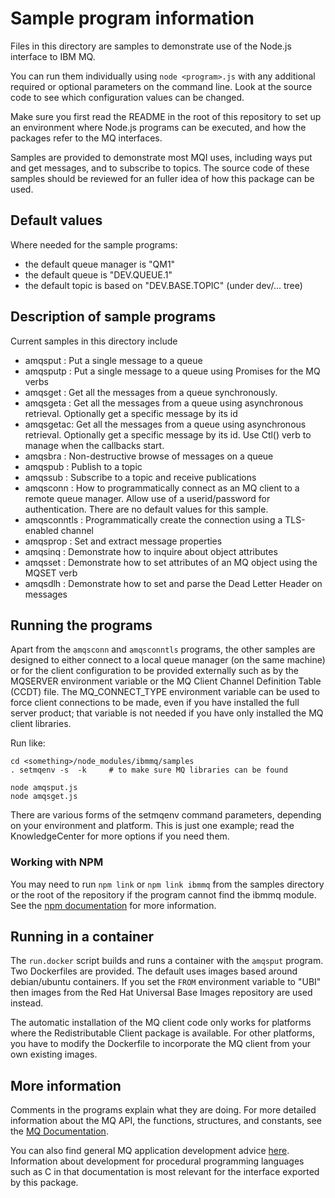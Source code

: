 # Sample program information
Files in this directory are samples to demonstrate use of the Node.js interface to IBM MQ.

You can run them individually using `node <program>.js` with any additional required or optional parameters on the
command line. Look at the source code to see which configuration values can be changed.

Make sure you first read the README in the root of this repository to set up an environment where Node.js programs can
be executed, and how the packages refer to the MQ interfaces.

Samples are provided to demonstrate most MQI uses, including ways put and get messages, and to subscribe to topics. The
source code of these samples should be reviewed for an fuller idea of how this package can be used.

## Default values
Where needed for the sample programs:

* the default queue manager is "QM1"
* the default queue is "DEV.QUEUE.1"
* the default topic is based on "DEV.BASE.TOPIC" (under dev/... tree)

## Description of sample programs
Current samples in this directory include

* amqsput  : Put a single message to a queue
* amqsputp : Put a single message to a queue using Promises for the MQ verbs
* amqsget  : Get all the messages from a queue synchronously.
* amqsgeta : Get all the messages from a queue using asynchronous retrieval. Optionally get a specific message by its id
* amqsgetac: Get all the messages from a queue using asynchronous retrieval. Optionally get a specific message by its id.
             Use Ctl() verb to manage when the callbacks start.
* amqsbra  : Non-destructive browse of messages on a queue
* amqspub  : Publish to a topic
* amqssub  : Subscribe to a topic and receive publications
* amqsconn : How to programmatically connect as an MQ client to a remote queue manager.
Allow use of a userid/password for authentication. There are no default values for this sample.
* amqsconntls : Programmatically create the connection using a TLS-enabled channel
* amqsprop : Set and extract message properties
* amqsinq  : Demonstrate how to inquire about object attributes
* amqsset  : Demonstrate how to set attributes of an MQ object using the MQSET verb
* amqsdlh  : Demonstrate how to set and parse the Dead Letter Header on messages


## Running the programs
Apart from the `amqsconn` and `amqsconntls` programs, the other samples are designed to either connect to a local queue
manager (on the same machine) or for the client configuration to be provided externally such as by the MQSERVER
environment variable or the MQ Client Channel Definition Table (CCDT) file. The MQ_CONNECT_TYPE environment variable can
be used to force client connections to be made, even if you have installed the full server product; that variable is not
needed if you have only installed the MQ client libraries.

Run like:

~~~
cd <something>/node_modules/ibmmq/samples
. setmqenv -s  -k     # to make sure MQ libraries can be found

node amqsput.js
node amqsget.js
~~~

There are various forms of the setmqenv command parameters, depending on your environment and platform. This is just one
example; read the KnowledgeCenter for more options if you need them.

### Working with NPM
You may need to run `npm link` or `npm link ibmmq` from the samples directory or the root of the repository if the
program cannot find the ibmmq module. See the [npm documentation](https://docs.npmjs.com/cli/link.html) for more
information.

## Running in a container
The `run.docker` script builds and runs a container with the `amqsput` program. Two Dockerfiles are provided. The
default uses images based around debian/ubuntu containers. If you set the `FROM` environment variable to "UBI" then
images from the Red Hat Universal Base Images repository are used instead.

The automatic installation of the MQ client code only works for platforms where the Redistributable Client package is
available. For other platforms, you have to modify the Dockerfile to incorporate the MQ client from your own existing
images.

## More information
Comments in the programs explain what they are doing. For more detailed information about the MQ API, the functions,
structures, and constants, see the [MQ Documentation](https://www.ibm.com/docs/en/ibm-mq/latest).

You can also find general MQ application development advice
[here](https://www.ibm.com/docs/en/ibm-mq/latest?topic=mq-developing-applications). Information about development for
procedural programming languages such as C in that documentation is most relevant for the interface exported by this
package.
